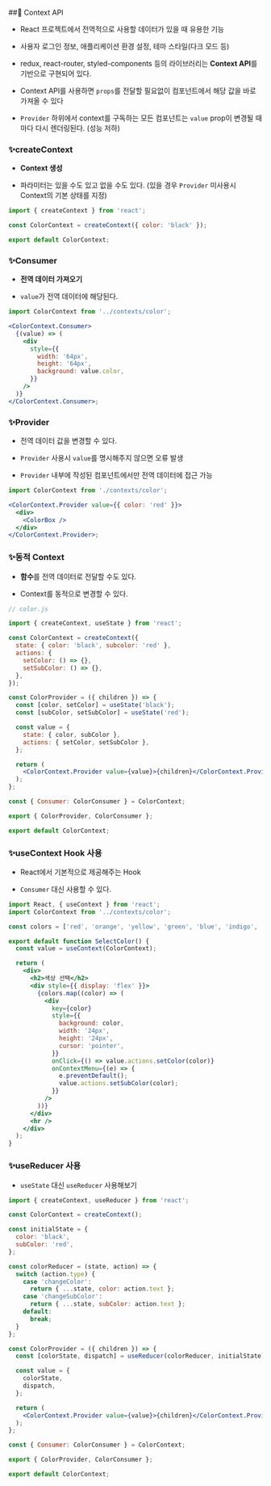 ##🔎 Context API

- React 프로젝트에서 전역적으로 사용할 데이터가 있을 때 유용한 기능

- 사용자 로그인 정보, 애플리케이션 환경 설정, 테마 스타일(다크 모드 등)

- redux, react-router, styled-components 등의 라이브러리는 **Context API**를 기반으로 구현되어 있다.

- Context API를 사용하면 `props`를 전달할 필요없이 컴포넌트에서 해당 값을 바로 가져올 수 있다

- `Provider` 하위에서 context를 구독하는 모든 컴포넌트는 `value` prop이 변경될 때마다 다시 렌더링된다. (성능 저하)

### ✨createContext

- **Context 생성**

- 파라미터는 있을 수도 있고 없을 수도 있다. (있을 경우 `Provider` 미사용시 Context의 기본 상태를 지정)

```jsx
import { createContext } from 'react';

const ColorContext = createContext({ color: 'black' });

export default ColorContext;
```

### ✨Consumer

- **전역 데이터 가져오기**

- `value`가 전역 데이터에 해당된다.

```jsx
import ColorContext from '../contexts/color';

<ColorContext.Consumer>
  {(value) => (
    <div
      style={{
        width: '64px',
        height: '64px',
        background: value.color,
      }}
    />
  )}
</ColorContext.Consumer>;
```

### ✨Provider

- 전역 데이터 값을 변경할 수 있다.

- `Provider` 사용시 `value`를 명시해주지 않으면 오류 발생

- `Provider` 내부에 작성된 컴포넌트에서만 전역 데이터에 접근 가능

```jsx
import ColorContext from './contexts/color';

<ColorContext.Provider value={{ color: 'red' }}>
  <div>
    <ColorBox />
  </div>
</ColorContext.Provider>;
```

### ✨동적 Context

- **함수**를 전역 데이터로 전달할 수도 있다.

- Context를 동적으로 변경할 수 있다.

```jsx
// color.js

import { createContext, useState } from 'react';

const ColorContext = createContext({
  state: { color: 'black', subcolor: 'red' },
  actions: {
    setColor: () => {},
    setSubColor: () => {},
  },
});

const ColorProvider = ({ children }) => {
  const [color, setColor] = useState('black');
  const [subColor, setSubColor] = useState('red');

  const value = {
    state: { color, subColor },
    actions: { setColor, setSubColor },
  };

  return (
    <ColorContext.Provider value={value}>{children}</ColorContext.Provider>
  );
};

const { Consumer: ColorConsumer } = ColorContext;

export { ColorProvider, ColorConsumer };

export default ColorContext;
```

### ✨useContext Hook 사용

- React에서 기본적으로 제공해주는 Hook

- `Consumer` 대신 사용할 수 있다.

```jsx
import React, { useContext } from 'react';
import ColorContext from '../contexts/color';

const colors = ['red', 'orange', 'yellow', 'green', 'blue', 'indigo', 'violet'];

export default function SelectColor() {
  const value = useContext(ColorContext);

  return (
    <div>
      <h2>색상 선택</h2>
      <div style={{ display: 'flex' }}>
        {colors.map((color) => (
          <div
            key={color}
            style={{
              background: color,
              width: '24px',
              height: '24px',
              cursor: 'pointer',
            }}
            onClick={() => value.actions.setColor(color)}
            onContextMenu={(e) => {
              e.preventDefault();
              value.actions.setSubColor(color);
            }}
          />
        ))}
      </div>
      <hr />
    </div>
  );
}
```

### ✨useReducer 사용

- `useState` 대신 `useReducer` 사용해보기

```jsx
import { createContext, useReducer } from 'react';

const ColorContext = createContext();

const initialState = {
  color: 'black',
  subColor: 'red',
};

const colorReducer = (state, action) => {
  switch (action.type) {
    case 'changeColor':
      return { ...state, color: action.text };
    case 'changeSubColor':
      return { ...state, subColor: action.text };
    default:
      break;
  }
};

const ColorProvider = ({ children }) => {
  const [colorState, dispatch] = useReducer(colorReducer, initialState);

  const value = {
    colorState,
    dispatch,
  };

  return (
    <ColorContext.Provider value={value}>{children}</ColorContext.Provider>
  );
};

const { Consumer: ColorConsumer } = ColorContext;

export { ColorProvider, ColorConsumer };

export default ColorContext;
```
